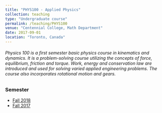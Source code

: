 ```yaml
---
title: "PHYS100 - Applied Physics"
collection: teaching
type: "Undergraduate course"
permalink: /teaching/PHYS100
venue: "Centennial College, Math Department"
date: 2017-09-01
location: "Toronto, Canada"
---
```


###### 	Physics 100 is a first semester basic physics course in kinematics and dynamics. It is a problem-solving course utilizing the concepts of force, equilibrium, friction and torque. Work, energy and conservation law are introduced and used for solving varied applied engineering problems. The course also incorporates rotational motion and gears.


### Semester
<ul>
  <li><a href="https://e.centennialcollege.ca/d2l/home/384550">Fall 2018</a></li>
  <li><a href="https://e.centennialcollege.ca/d2l/home/302270">Fall 2017</a></li>
</ul>
